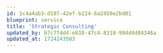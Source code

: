 ```yaml
---
id: 1c4a4ab3-d107-42ef-b224-6a2459e2bd01
blueprint: service
title: 'Strategic Consulting'
updated_by: b7c7f4d4-e810-47c4-8310-994d4d84346a
updated_at: 1724243503
---
```

